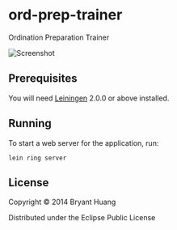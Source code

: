 # ord-prep-trainer

Ordination Preparation Trainer

![Screenshot](https://cloud.githubusercontent.com/assets/2643538/5330247/16a84bc2-7d98-11e4-8cde-a5cc9e09fe26.png)

## Prerequisites

You will need [Leiningen][] 2.0.0 or above installed.

[leiningen]: https://github.com/technomancy/leiningen

## Running

To start a web server for the application, run:

    lein ring server

## License

Copyright © 2014 Bryant Huang

Distributed under the Eclipse Public License
